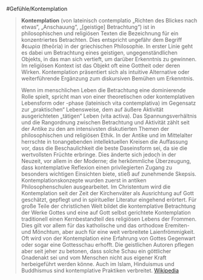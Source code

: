 #Gefühle/Kontemplation
> **Kontemplation** (von lateinisch contemplatio „Richten des Blickes nach etwas“, „Anschauung“, „[geistige] Betrachtung“) ist in philosophischen und religiösen Texten die Bezeichnung für ein konzentriertes Betrachten. Dies entspricht ungefähr dem Begriff ϑεωρία (theōría) in der griechischen Philosophie. In erster Linie geht es dabei um Betrachtung eines geistigen, ungegenständlichen Objekts, in das man sich vertieft, um darüber Erkenntnis zu gewinnen. Im religiösen Kontext ist das Objekt oft eine Gottheit oder deren Wirken. Kontemplation präsentiert sich als intuitive Alternative oder weiterführende Ergänzung zum diskursiven Bemühen um Erkenntnis.
>
> Wenn im menschlichen Leben die Betrachtung eine dominierende Rolle spielt, spricht man von einer theoretischen oder kontemplativen Lebensform oder -phase (lateinisch vita contemplativa) im Gegensatz zur „praktischen“ Lebensweise, dem auf äußere Aktivität ausgerichteten „tätigen“ Leben (vita activa). Das Spannungsverhältnis und die Rangordnung zwischen Betrachtung und Aktivität zählt seit der Antike zu den am intensivsten diskutierten Themen der philosophischen und religiösen Ethik. In der Antike und im Mittelalter herrschte in tonangebenden intellektuellen Kreisen die Auffassung vor, dass die Beschaulichkeit die beste Daseinsform sei, da sie die wertvollsten Früchte erbringe. Dies änderte sich jedoch in der Neuzeit, vor allem in der Moderne; die herkömmliche Überzeugung, dass kontemplative Reflexion einen privilegierten Zugang zu besonders wichtigen Einsichten biete, stieß auf zunehmende Skepsis.
> Kontemplationskonzepte wurden zuerst in antiken Philosophenschulen ausgearbeitet. Im Christentum wird die Kontemplation seit der Zeit der Kirchenväter als Ausrichtung auf Gott geschätzt, gepflegt und in spiritueller Literatur eingehend erörtert. Für große Teile der christlichen Welt bildet die kontemplative Betrachtung der Werke Gottes und eine auf Gott selbst gerichtete Kontemplation traditionell einen Kernbestandteil des religiösen Lebens der Frommen. Dies gilt vor allem für das katholische und das orthodoxe Eremiten- und Mönchtum, aber auch für eine weit verbreitete Laienfrömmigkeit. Oft wird von der Kontemplation eine Erfahrung von Gottes Gegenwart oder sogar eine Gottesschau erhofft. Die geistlichen Autoren pflegen aber seit jeher zu betonen, dass solche Schau ein göttlicher Gnadenakt sei und vom Menschen nicht aus eigener Kraft herbeigeführt werden könne.
> Auch im Islam, Hinduismus und Buddhismus sind kontemplative Praktiken verbreitet.
> [Wikipedia](https://de.wikipedia.org/wiki/Kontemplation)